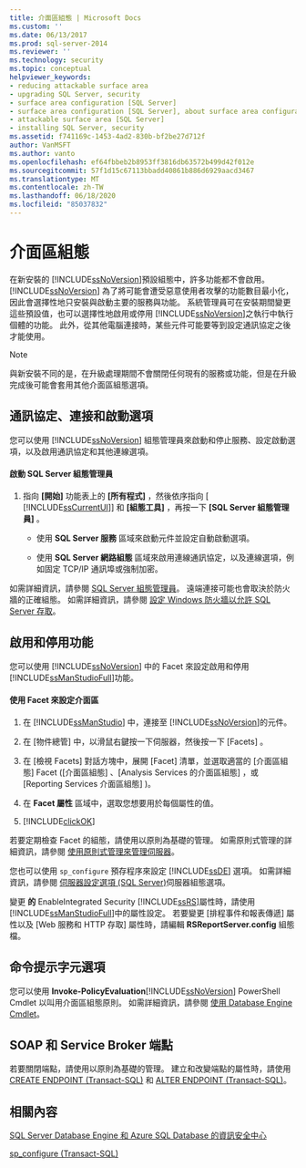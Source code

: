 ```yaml
---
title: 介面區組態 | Microsoft Docs
ms.custom: ''
ms.date: 06/13/2017
ms.prod: sql-server-2014
ms.reviewer: ''
ms.technology: security
ms.topic: conceptual
helpviewer_keywords:
- reducing attackable surface area
- upgrading SQL Server, security
- surface area configuration [SQL Server]
- surface area configuration [SQL Server], about surface area configuration
- attackable surface area [SQL Server]
- installing SQL Server, security
ms.assetid: f741169c-1453-4ad2-830b-bf2be27d712f
author: VanMSFT
ms.author: vanto
ms.openlocfilehash: ef64fbbeb2b8953ff3816db63572b499d42f012e
ms.sourcegitcommit: 57f1d15c67113bbadd40861b886d6929aacd3467
ms.translationtype: MT
ms.contentlocale: zh-TW
ms.lasthandoff: 06/18/2020
ms.locfileid: "85037832"
---
```

# <a name="surface-area-configuration"></a>介面區組態
  在新安裝的 [!INCLUDE[ssNoVersion](../../includes/ssnoversion-md.md)]預設組態中，許多功能都不會啟用。 [!INCLUDE[ssNoVersion](../../includes/ssnoversion-md.md)] 為了將可能會遭受惡意使用者攻擊的功能數目最小化，因此會選擇性地只安裝與啟動主要的服務與功能。 系統管理員可在安裝期間變更這些預設值，也可以選擇性地啟用或停用 [!INCLUDE[ssNoVersion](../../includes/ssnoversion-md.md)]之執行中執行個體的功能。 此外，從其他電腦連接時，某些元件可能要等到設定通訊協定之後才能使用。  
  
> [!NOTE]  
>  與新安裝不同的是，在升級處理期間不會關閉任何現有的服務或功能，但是在升級完成後可能會套用其他介面區組態選項。  
  
## <a name="protocols-connection-and-startup-options"></a>通訊協定、連接和啟動選項  
 您可以使用 [!INCLUDE[ssNoVersion](../../includes/ssnoversion-md.md)] 組態管理員來啟動和停止服務、設定啟動選項，以及啟用通訊協定和其他連線選項。  
  
#### <a name="to-start-sql-server-configuration-manager"></a>啟動 SQL Server 組態管理員  
  
1.  指向 **[開始]** 功能表上的 **[所有程式]** ，然後依序指向 [ [!INCLUDE[ssCurrentUI](../../includes/sscurrentui-md.md)]] 和 **[組態工具]** ，再按一下 **[SQL Server 組態管理員]** 。  
  
    -   使用 **SQL Server 服務** 區域來啟動元件並設定自動啟動選項。  
  
    -   使用 **SQL Server 網路組態** 區域來啟用連線通訊協定，以及連線選項，例如固定 TCP/IP 通訊埠或強制加密。  
  
 如需詳細資訊，請參閱 [SQL Server 組態管理員](../sql-server-configuration-manager.md)。 遠端連接可能也會取決於防火牆的正確組態。 如需詳細資訊，請參閱 [設定 Windows 防火牆以允許 SQL Server 存取](../../sql-server/install/configure-the-windows-firewall-to-allow-sql-server-access.md)。  
  
## <a name="enabling-and-disabling-features"></a>啟用和停用功能  
 您可以使用 [!INCLUDE[ssNoVersion](../../includes/ssnoversion-md.md)] 中的 Facet 來設定啟用和停用 [!INCLUDE[ssManStudioFull](../../includes/ssmanstudiofull-md.md)]功能。  
  
#### <a name="to-configure-surface-area-using-facets"></a>使用 Facet 來設定介面區  
  
1.  在 [!INCLUDE[ssManStudio](../../includes/ssmanstudio-md.md)] 中，連接至 [!INCLUDE[ssNoVersion](../../includes/ssnoversion-md.md)]的元件。  
  
2.  在 [物件總管] 中，以滑鼠右鍵按一下伺服器，然後按一下 [Facets]  。  
  
3.  在 [檢視 Facets]  對話方塊中，展開 [Facet]  清單，並選取適當的 [介面區組態]  Facet ([介面區組態]  、[Analysis Services 的介面區組態]  ，或 [Reporting Services 介面區組態]  )。  
  
4.  在 **Facet 屬性** 區域中，選取您想要用於每個屬性的值。  
  
5.  [!INCLUDE[clickOK](../../includes/clickok-md.md)]  
  
 若要定期檢查 Facet 的組態，請使用以原則為基礎的管理。 如需原則式管理的詳細資訊，請參閱 [使用原則式管理來管理伺服器](../policy-based-management/administer-servers-by-using-policy-based-management.md)。  
  
 您也可以使用 `sp_configure` 預存程序來設定 [!INCLUDE[ssDE](../../includes/ssde-md.md)] 選項。 如需詳細資訊，請參閱 [伺服器設定選項 &#40;SQL Server&#41;](../../database-engine/configure-windows/server-configuration-options-sql-server.md)伺服器組態選項。  
  
 變更 **的** EnableIntegrated Security [!INCLUDE[ssRS](../../includes/ssrs.md)]屬性時，請使用 [!INCLUDE[ssManStudioFull](../../includes/ssmanstudiofull-md.md)]中的屬性設定。 若要變更 [排程事件和報表傳遞]  屬性以及 [Web 服務和 HTTP 存取]  屬性時，請編輯 **RSReportServer.config** 組態檔。  
  
## <a name="command-prompt-options"></a>命令提示字元選項  
 您可以使用 **Invoke-PolicyEvaluation**[!INCLUDE[ssNoVersion](../../includes/ssnoversion-md.md)] PowerShell Cmdlet 以叫用介面區組態原則。 如需詳細資訊，請參閱 [使用 Database Engine Cmdlet](../../database-engine/use-the-database-engine-cmdlets.md)。  
  
## <a name="soap-and-service-broker-endpoints"></a>SOAP 和 Service Broker 端點  
 若要關閉端點，請使用以原則為基礎的管理。 建立和改變端點的屬性時，請使用 [CREATE ENDPOINT &#40;Transact-SQL&#41;](/sql/t-sql/statements/create-endpoint-transact-sql) 和 [ALTER ENDPOINT &#40;Transact-SQL&#41;](/sql/t-sql/statements/alter-endpoint-transact-sql)。  
  
## <a name="related-content"></a>相關內容  
 [SQL Server Database Engine 和 Azure SQL Database 的資訊安全中心](security-center-for-sql-server-database-engine-and-azure-sql-database.md)  
  
 [sp_configure &#40;Transact-SQL&#41;](/sql/relational-databases/system-stored-procedures/sp-configure-transact-sql)  
  
  
